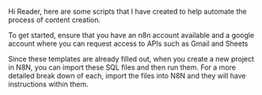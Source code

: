 Hi Reader, here are some scripts that I have created to help automate the process of content creation.

To get started, ensure that you have an n8n account available and a google account where you can request access to APIs such as Gmail and Sheets

Since these templates are already filled out, when you create a new project in N8N, you can import these SQL files and then run them. For a more detailed break down of each, import the files into N8N and they will have instructions within them.
